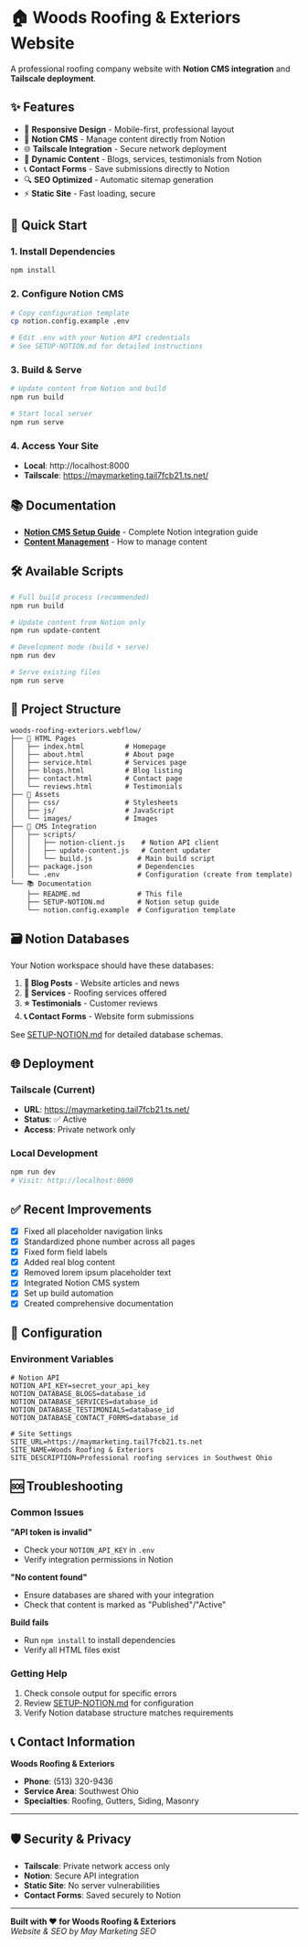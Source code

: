 # 🏠 Woods Roofing & Exteriors Website

A professional roofing company website with **Notion CMS integration** and **Tailscale deployment**.

## ✨ Features

- 📱 **Responsive Design** - Mobile-first, professional layout
- 🔧 **Notion CMS** - Manage content directly from Notion
- 🌐 **Tailscale Integration** - Secure network deployment
- 📝 **Dynamic Content** - Blogs, services, testimonials from Notion
- 📞 **Contact Forms** - Save submissions directly to Notion
- 🔍 **SEO Optimized** - Automatic sitemap generation
- ⚡ **Static Site** - Fast loading, secure

## 🚀 Quick Start

### 1. **Install Dependencies**
```bash
npm install
```

### 2. **Configure Notion CMS**
```bash
# Copy configuration template
cp notion.config.example .env

# Edit .env with your Notion API credentials
# See SETUP-NOTION.md for detailed instructions
```

### 3. **Build & Serve**
```bash
# Update content from Notion and build
npm run build

# Start local server
npm run serve
```

### 4. **Access Your Site**
- **Local**: http://localhost:8000
- **Tailscale**: https://maymarketing.tail7fcb21.ts.net/

## 📚 Documentation

- **[Notion CMS Setup Guide](SETUP-NOTION.md)** - Complete Notion integration guide
- **[Content Management](SETUP-NOTION.md#step-8-content-management-workflow)** - How to manage content

## 🛠️ Available Scripts

```bash
# Full build process (recommended)
npm run build

# Update content from Notion only
npm run update-content

# Development mode (build + serve)
npm run dev

# Serve existing files
npm run serve
```

## 📁 Project Structure

```
woods-roofing-exteriors.webflow/
├── 📄 HTML Pages
│   ├── index.html          # Homepage
│   ├── about.html          # About page
│   ├── service.html        # Services page
│   ├── blogs.html          # Blog listing
│   ├── contact.html        # Contact page
│   └── reviews.html        # Testimonials
├── 🎨 Assets
│   ├── css/                # Stylesheets
│   ├── js/                 # JavaScript
│   └── images/             # Images
├── 🔧 CMS Integration
│   ├── scripts/
│   │   ├── notion-client.js    # Notion API client
│   │   ├── update-content.js   # Content updater
│   │   └── build.js           # Main build script
│   ├── package.json           # Dependencies
│   └── .env                   # Configuration (create from template)
└── 📚 Documentation
    ├── README.md              # This file
    ├── SETUP-NOTION.md        # Notion setup guide
    └── notion.config.example  # Configuration template
```

## 🗃️ Notion Databases

Your Notion workspace should have these databases:

1. **📝 Blog Posts** - Website articles and news
2. **🔧 Services** - Roofing services offered
3. **⭐ Testimonials** - Customer reviews
4. **📞 Contact Forms** - Website form submissions

See [SETUP-NOTION.md](SETUP-NOTION.md) for detailed database schemas.

## 🌐 Deployment

### **Tailscale (Current)**
- **URL**: https://maymarketing.tail7fcb21.ts.net/
- **Status**: ✅ Active
- **Access**: Private network only

### **Local Development**
```bash
npm run dev
# Visit: http://localhost:8000
```

## ✅ Recent Improvements

- [x] Fixed all placeholder navigation links
- [x] Standardized phone number across all pages
- [x] Fixed form field labels
- [x] Added real blog content
- [x] Removed lorem ipsum placeholder text
- [x] Integrated Notion CMS system
- [x] Set up build automation
- [x] Created comprehensive documentation

## 🔧 Configuration

### **Environment Variables**
```env
# Notion API
NOTION_API_KEY=secret_your_api_key
NOTION_DATABASE_BLOGS=database_id
NOTION_DATABASE_SERVICES=database_id
NOTION_DATABASE_TESTIMONIALS=database_id
NOTION_DATABASE_CONTACT_FORMS=database_id

# Site Settings
SITE_URL=https://maymarketing.tail7fcb21.ts.net
SITE_NAME=Woods Roofing & Exteriors
SITE_DESCRIPTION=Professional roofing services in Southwest Ohio
```

## 🆘 Troubleshooting

### **Common Issues**

**"API token is invalid"**
- Check your `NOTION_API_KEY` in `.env`
- Verify integration permissions in Notion

**"No content found"**
- Ensure databases are shared with your integration
- Check that content is marked as "Published"/"Active"

**Build fails**
- Run `npm install` to install dependencies
- Verify all HTML files exist

### **Getting Help**
1. Check console output for specific errors
2. Review [SETUP-NOTION.md](SETUP-NOTION.md) for configuration
3. Verify Notion database structure matches requirements

## 📞 Contact Information

**Woods Roofing & Exteriors**
- **Phone**: (513) 320-9436
- **Service Area**: Southwest Ohio
- **Specialties**: Roofing, Gutters, Siding, Masonry

---

## 🛡️ Security & Privacy

- **Tailscale**: Private network access only
- **Notion**: Secure API integration
- **Static Site**: No server vulnerabilities
- **Contact Forms**: Saved securely to Notion

---

**Built with ❤️ for Woods Roofing & Exteriors**  
*Website & SEO by May Marketing SEO* 